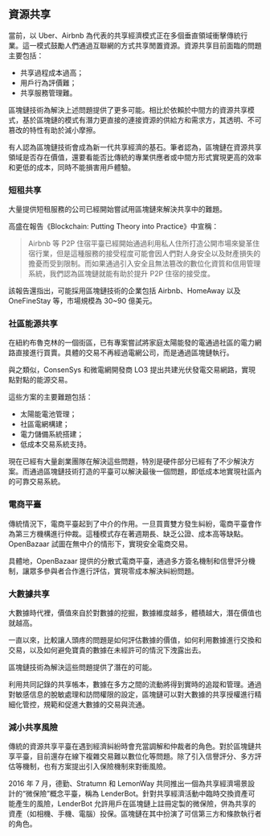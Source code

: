 ## 資源共享

當前，以 Uber、Airbnb 為代表的共享經濟模式正在多個垂直領域衝擊傳統行業。這一模式鼓勵人們通過互聯網的方式共享閒置資源。資源共享目前面臨的問題主要包括：

* 共享過程成本過高；
* 用戶行為評價難；
* 共享服務管理難。

區塊鏈技術為解決上述問題提供了更多可能。相比於依賴於中間方的資源共享模式，基於區塊鏈的模式有潛力更直接的連接資源的供給方和需求方，其透明、不可篡改的特性有助於減小摩擦。

有人認為區塊鏈技術會成為新一代共享經濟的基石。筆者認為，區塊鏈在資源共享領域是否存在價值，還要看能否比傳統的專業供應者或中間方形式實現更高的效率和更低的成本，同時不能損害用戶體驗。

### 短租共享
大量提供短租服務的公司已經開始嘗試用區塊鏈來解決共享中的難題。

高盛在報告《Blockchain: Putting Theory into Practice》中宣稱：

> Airbnb 等 P2P 住宿平臺已經開始通過利用私人住所打造公開市場來變革住宿行業，但是這種服務的接受程度可能會因人們對人身安全以及財產損失的擔憂而受到限制。而如果通過引入安全且無法篡改的數位化資質和信用管理系統，我們認為區塊鏈就能有助於提升 P2P 住宿的接受度。

該報告還指出，可能採用區塊鏈技術的企業包括 Airbnb、HomeAway 以及 OneFineStay 等，市場規模為 30~90 億美元。

### 社區能源共享

在紐約布魯克林的一個街區，已有專案嘗試將家庭太陽能發的電通過社區的電力網路直接進行買賣。具體的交易不再經過電網公司，而是通過區塊鏈執行。

與之類似，ConsenSys 和微電網開發商 LO3 提出共建光伏發電交易網路，實現點對點的能源交易。 

這些方案的主要難題包括：

* 太陽能電池管理；
* 社區電網構建；
* 電力儲備系統搭建；
* 低成本交易系統支持。

現在已經有大量創業團隊在解決這些問題，特別是硬件部分已經有了不少解決方案。而通過區塊鏈技術打造的平臺可以解決最後一個問題，即低成本地實現社區內的可靠交易系統。

### 電商平臺

傳統情況下，電商平臺起到了中介的作用。一旦買賣雙方發生糾紛，電商平臺會作為第三方機構進行仲裁。這種模式存在著週期長、缺乏公證、成本高等缺點。OpenBazaar 試圖在無中介的情形下，實現安全電商交易。

具體地，OpenBazaar 提供的分散式電商平臺，通過多方簽名機制和信譽評分機制，讓眾多參與者合作進行評估，實現零成本解決糾紛問題。

### 大數據共享
大數據時代裡，價值來自於對數據的挖掘，數據維度越多，體積越大，潛在價值也就越高。

一直以來，比較讓人頭疼的問題是如何評估數據的價值，如何利用數據進行交換和交易，以及如何避免寶貴的數據在未經許可的情況下洩露出去。

區塊鏈技術為解決這些問題提供了潛在的可能。

利用共同記錄的共享帳本，數據在多方之間的流動將得到實時的追蹤和管理。通過對敏感信息的脫敏處理和訪問權限的設定，區塊鏈可以對大數據的共享授權進行精細化管控，規範和促進大數據的交易與流通。

### 減小共享風險

傳統的資源共享平臺在遇到經濟糾紛時會充當調解和仲裁者的角色。對於區塊鏈共享平臺，目前還存在線下複雜交易難以數位化等問題。除了引入信譽評分、多方評估等機制，也有方案提出引入保險機制來對衝風險。

2016 年 7 月，德勤、Stratumn 和 LemonWay 共同推出一個為共享經濟場景設計的“微保險”概念平臺，稱為 LenderBot。針對共享經濟活動中臨時交換資產可能產生的風險，LenderBot 允許用戶在區塊鏈上註冊定製的微保險，併為共享的資產（如相機、手機、電腦）投保。區塊鏈在其中扮演了可信第三方和條款執行者的角色。


